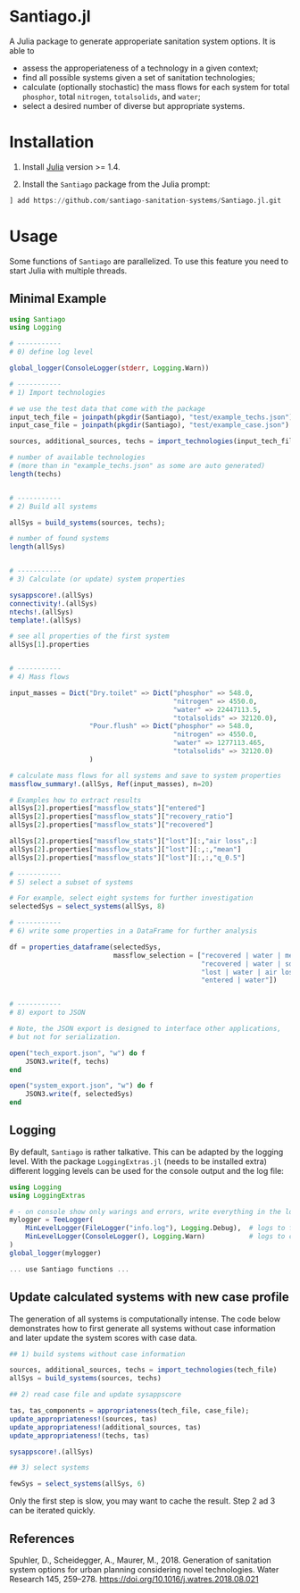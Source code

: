 # Santiago.jl


A Julia package to generate approperiate sanitation system options. It is able to
- assess the approperiateness of a technology in a given context;
- find all possible systems given a set of sanitation technologies;
- calculate (optionally stochastic) the mass flows for each system for
  total `phosphor`, total `nitrogen`, `totalsolids`, and `water`;
- select a desired number of diverse but appropriate systems.


# Installation

1. Install [Julia](https://julialang.org/) version >= 1.4.

2. Install the `Santiago` package from the Julia prompt:
```Julia
] add https://github.com/santiago-sanitation-systems/Santiago.jl.git
```

# Usage

Some functions of `Santiago` are parallelized. To use
this feature you need to start Julia with multiple threads.


## Minimal Example

```Julia
using Santiago
using Logging

# -----------
# 0) define log level

global_logger(ConsoleLogger(stderr, Logging.Warn))

# -----------
# 1) Import technologies

# we use the test data that come with the package
input_tech_file = joinpath(pkgdir(Santiago), "test/example_techs.json")
input_case_file = joinpath(pkgdir(Santiago), "test/example_case.json")

sources, additional_sources, techs = import_technologies(input_tech_file, input_case_file)

# number of available technologies
# (more than in "example_techs.json" as some are auto generated)
length(techs)


# -----------
# 2) Build all systems

allSys = build_systems(sources, techs);

# number of found systems
length(allSys)


# -----------
# 3) Calculate (or update) system properties

sysappscore!.(allSys)
connectivity!.(allSys)
ntechs!.(allSys)
template!.(allSys)

# see all properties of the first system
allSys[1].properties


# -----------
# 4) Mass flows

input_masses = Dict("Dry.toilet" => Dict("phosphor" => 548.0,
                                         "nitrogen" => 4550.0,
                                         "water" => 22447113.5,
                                         "totalsolids" => 32120.0),
                    "Pour.flush" => Dict("phosphor" => 548.0,
                                         "nitrogen" => 4550.0,
                                         "water" => 1277113.465,
                                         "totalsolids" => 32120.0)
                    )

# calculate mass flows for all systems and save to system properties
massflow_summary!.(allSys, Ref(input_masses), n=20)

# Examples how to extract results
allSys[2].properties["massflow_stats"]["entered"]
allSys[2].properties["massflow_stats"]["recovery_ratio"]
allSys[2].properties["massflow_stats"]["recovered"]

allSys[2].properties["massflow_stats"]["lost"][:,"air loss",:]
allSys[2].properties["massflow_stats"]["lost"][:,:,"mean"]
allSys[2].properties["massflow_stats"]["lost"][:,:,"q_0.5"]

# -----------
# 5) select a subset of systems

# For example, select eight systems for further investigation
selectedSys = select_systems(allSys, 8)

# -----------
# 6) write some properties in a DataFrame for further analysis

df = properties_dataframe(selectedSys,
                          massflow_selection = ["recovered | water | mean",
                                                "recovered | water | sd",
                                                "lost | water | air loss| q_0.5",
                                                "entered | water"])


# -----------
# 8) export to JSON

# Note, the JSON export is designed to interface other applications,
# but not for serialization.

open("tech_export.json", "w") do f
    JSON3.write(f, techs)
end

open("system_export.json", "w") do f
    JSON3.write(f, selectedSys)
end

```

## Logging

By default, `Santiago` is rather talkative. This can be
adapted by the logging level. With the package `LoggingExtras.jl` (needs to
be installed extra)
different logging levels can be used for the console output and the log file:

```Julia
using Logging
using LoggingExtras

# - on console show only warings and errors, write everything in the logfile 'info.log'
mylogger = TeeLogger(
    MinLevelLogger(FileLogger("info.log"), Logging.Debug),  # logs to file
    MinLevelLogger(ConsoleLogger(), Logging.Warn)           # logs to console
)
global_logger(mylogger)

... use Santiago functions ...
```

## Update calculated systems with new case profile

The generation of all systems is computationally intense. The code
below demonstrates how to first generate all systems without case
information and later update the system scores with case data.

```Julia
## 1) build systems without case information

sources, additional_sources, techs = import_technologies(tech_file)
allSys = build_systems(sources, techs)

## 2) read case file and update sysappscore

tas, tas_components = appropriateness(tech_file, case_file);
update_appropriateness!(sources, tas)
update_appropriateness!(additional_sources, tas)
update_appropriateness!(techs, tas)

sysappscore!.(allSys)

## 3) select systems

fewSys = select_systems(allSys, 6)

```
Only the first step is slow, you may want to cache the result. Step 2 ad 3 can be iterated quickly.


## References

Spuhler, D., Scheidegger, A., Maurer, M., 2018. Generation of sanitation system options for urban planning considering novel technologies. Water Research 145, 259–278. https://doi.org/10.1016/j.watres.2018.08.021
